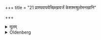 +++
title = "21 प्राश्यवापयेच्छिखावर्जं केशश्मश्रुलोमनखानि"

+++

<details><summary>मूलम्</summary>

प्राश्यवापयेच्छिखावर्जं केशश्मश्रुलोमनखानि २१
</details>

<details><summary>Oldenberg</summary>

23. After he has eaten something, he should have his hair, his beard, the hair of his body, and his nails cut, so as to leave the lock of hair (as required by the custom of his family).
</details>
